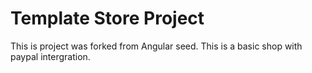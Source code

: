 # Template Store Project

This is project was forked from Angular seed. This is a basic shop with paypal intergration.

